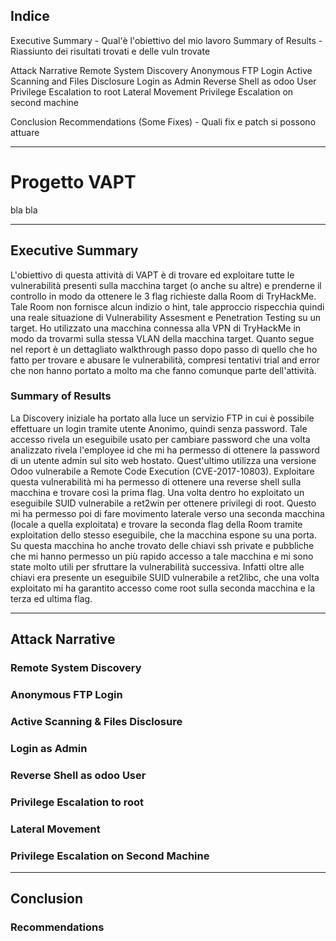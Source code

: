 ## Indice

Executive Summary - Qual'è l'obiettivo del mio lavoro
	Summary of Results - Riassiunto dei risultati trovati e delle vuln trovate

Attack Narrative
	Remote System Discovery
	Anonymous FTP Login
	Active Scanning and Files Disclosure
	Login as Admin
	Reverse Shell as odoo User
	Privilege Escalation to root
	Lateral Movement
	Privilege Escalation on second machine

Conclusion
	Recommendations (Some Fixes) - Quali fix e patch si possono attuare

-----
# Progetto VAPT

bla bla

-----

## Executive Summary

L'obiettivo di questa attività di VAPT è di trovare ed exploitare tutte le vulnerabilità presenti sulla macchina target (o anche su altre) e prenderne il controllo in modo da ottenere le 3 flag richieste dalla Room di TryHackMe. 
Tale Room non fornisce alcun indizio o hint, tale approccio rispecchia quindi una reale situazione di Vulnerability Assesment e Penetration Testing su un target. Ho utilizzato una macchina connessa alla VPN di TryHackMe in modo da trovarmi sulla stessa VLAN della macchina target.
Quanto segue nel report è un dettagliato walkthrough passo dopo passo di quello che ho fatto per trovare e abusare le vulnerabilità, compresi tentativi trial and error che non hanno portato a molto ma che fanno comunque parte dell'attività.

### Summary of Results

La Discovery iniziale ha portato alla luce un servizio FTP in cui è possibile effettuare un login tramite utente Anonimo, quindi senza password. Tale accesso rivela un eseguibile usato per cambiare password che una volta analizzato rivela l'employee id che mi ha permesso di ottenere la password di un utente admin sul sito web hostato. Quest'ultimo utilizza una versione Odoo vulnerabile a Remote Code Execution (CVE-2017-10803). Exploitare questa vulnerabilità mi ha permesso di ottenere una reverse shell sulla macchina e trovare così la prima flag. Una volta dentro ho exploitato un eseguibile SUID vulnerabile a ret2win per ottenere privilegi di root. Questo mi ha permesso poi di fare movimento laterale verso una seconda macchina (locale a quella exploitata) e trovare la seconda flag della Room tramite exploitation dello stesso eseguibile, che la macchina espone su una porta. Su questa macchina ho anche trovato delle chiavi ssh private e pubbliche che mi hanno permesso un più rapido accesso a tale macchina e mi sono state molto utili per sfruttare la vulnerabilità successiva. Infatti oltre alle chiavi era presente un eseguibile SUID vulnerabile a ret2libc, che una volta exploitato mi ha garantito accesso come root sulla seconda macchina e la terza ed ultima flag.

-----

## Attack Narrative



### Remote System Discovery

### Anonymous FTP Login

### Active Scanning & Files Disclosure

### Login as Admin

### Reverse Shell as odoo User

### Privilege Escalation to root

### Lateral Movement

### Privilege Escalation on Second Machine


----
## Conclusion

### Recommendations